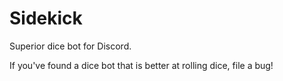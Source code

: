 # Sidekick
Superior dice bot for Discord.

If you've found a dice bot that is better at rolling dice, file a bug!
